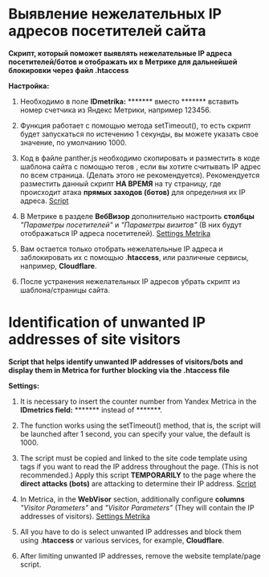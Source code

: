 # Выявление нежелательных IP адресов посетителей сайта

**Скрипт, который поможет выявлять нежелательные IP адреса посетителей/ботов и отображать их в Метрике для дальнейшей блокировки через файл .htaccess**

__Настройка:__

1. Необходимо в поле **IDmetrika:** ******* вместо ******* вставить номер счетчика из Яндекс Метрики, например 123456.

2. Функция работает с помощью метода setTimeout(), то есть скрипт будет запускаться по истечению 1 секунды, вы можете указать свое значение, по умолчанию 1000.

3. Код в файле panther.js необходимо скопировать и разместить в коде шаблона сайта с помощью тегов <script></script>, если вы хотите считывать IP адрес по всем страница. (Делать этого не рекомендуется). Рекомендуется разместить данный скрипт **НА ВРЕМЯ** на ту страницу, где происходит атака **прямых заходов (ботов)** для определния их IP адреса.
[Script](img/image.png)

4. В Метрике в разделе **ВебВизор** дополнительно настроить __столбцы__ _"Параметры посетителей"_ и _"Параметры визитов"_ (В них будут отображаться IP адреса посетителей).
[Settings Metrika](img/image1.png)

5. Вам остается только отобрать нежелательные IP адреса и заблокировать их с помощью .**htaccess**, или различные сервисы, например, **Cloudflare**.

6. После устранения нежелательных IP адресов убрать скрипт из шаблона/страницы сайта.

# Identification of unwanted IP addresses of site visitors

**Script that helps identify unwanted IP addresses of visitors/bots and display them in Metrica for further blocking via the .htaccess file**

__Settings:__

1. It is necessary to insert the counter number from Yandex Metrica in the **IDmetrics field:** ******* instead of *******.

2. The function works using the setTimeout() method, that is, the script will be launched after 1 second, you can specify your value, the default is 1000.

3. The script must be copied and linked to the site code template using <script></script> tags if you want to read the IP address throughout the page. (This is not recommended.) Apply this script **TEMPORARILY** to the page where the **direct attacks (bots)** are attacking to determine their IP address.
[Script](img/image.png)

4. In Metrica, in the **WebVisor** section, additionally configure __columns__ _"Visitor Parameters"_ and _"Visitor Parameters"_ (They will contain the IP addresses of visitors).
[Settings Metrika](img/image1.png)
5. All you have to do is select unwanted IP addresses and block them using .**htaccess** or various services, for example, **Cloudflare**.

6. After limiting unwanted IP addresses, remove the website template/page script.